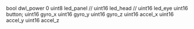 bool dwl_power 0
uint8 led_panel
// uint16 led_head
// uint16 led_eye
uint16 button;
uint16 gyro_x
uint16 gyro_y
uint16 gyro_z
uint16 accel_x
uint16 accel_y
uint16 accel_z